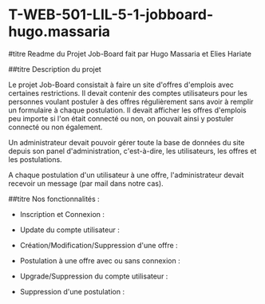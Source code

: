 # T-WEB-501-LIL-5-1-jobboard-hugo.massaria

#titre Readme du Projet Job-Board fait par Hugo Massaria et Elies Hariate

##titre Description du projet 

Le projet Job-Board consistait à faire un site d'offres d'emplois avec certaines restrictions.
Il devait contenir des comptes utilisateurs pour les personnes voulant postuler à des offres régulièrement sans avoir à remplir un formulaire à chaque postulation.
Il devait afficher les offres d'emplois peu importe si l'on était connecté ou non, on pouvait ainsi y postuler connecté ou non également.

Un administrateur devait pouvoir gérer toute la base de données du site depuis son panel d'administration, c'est-à-dire, les utilisateurs, les offres et les postulations.

A chaque postulation d'un utilisateur à une offre, l'administrateur devait recevoir un message (par mail dans notre cas).

##titre Nos fonctionnalités :

- Inscription et Connexion :

- Update du compte utilisateur :

- Création/Modification/Suppression d'une offre :

- Postulation à une offre avec ou sans connexion :

- Upgrade/Suppression du compte utilisateur :

- Suppression d'une postulation :
